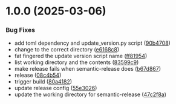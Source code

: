 # 1.0.0 (2025-03-06)


### Bug Fixes

* add toml dependency and update_version.py script ([90b4708](https://github.com/ocrosby/astrocompute/commit/90b4708c2c5544db0438942e45507bd5d0b62c1b))
* change to the correct directory ([e6168c8](https://github.com/ocrosby/astrocompute/commit/e6168c81c7a5c378bd380c527f4725d9da3e7c76))
* fat fingered the update version script name ([ff81954](https://github.com/ocrosby/astrocompute/commit/ff81954ed3830e6c945656a859b2c9820972ad4b))
* list working directory and the contents ([83599c9](https://github.com/ocrosby/astrocompute/commit/83599c9a42c63fe768fa5c80e1e9f81edf3980e7))
* make release fails when semantic-release does ([b67d867](https://github.com/ocrosby/astrocompute/commit/b67d867c5022203b4248ec788bbf36897f1b4620))
* release ([08c4b54](https://github.com/ocrosby/astrocompute/commit/08c4b541530d4f84e9d575a9fce1cf92f9fb8089))
* trigger build ([80a4182](https://github.com/ocrosby/astrocompute/commit/80a41826960fadef97bc067970f0a9a258725b8f))
* update release config ([55e3026](https://github.com/ocrosby/astrocompute/commit/55e3026b2b8b02542ff355469f630fd2db171fd3))
* update the working directory for semantic-release ([47c2f8a](https://github.com/ocrosby/astrocompute/commit/47c2f8aa543cc640eb633acd6ed822a3e435b834))
